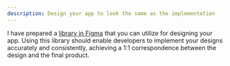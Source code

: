 ```yaml
---
description: Design your app to look the same as the implementation
---
```


I have prepared a [library in Figma](https://www.figma.com/community/file/1331024596435699926/v-moravec-ui) that you can utilize for designing your app. Using this library should enable developers to implement your designs accurately and consistently, achieving a 1:1 correspondence between the design and the final product.
